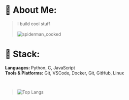 <!--![main_background_github](https://github.com/user-attachments/assets/27c744de-cdc6-4870-a2c6-624059a8e0d1)
-->
# 🧃 About Me:
>I build cool stuff  <br><br>
>![spiderman_cooked](https://github.com/user-attachments/assets/18756891-1c31-44e8-92a1-478da389ef10)



<!--
# 🦾💡 Tech Stack:
![C](https://img.shields.io/badge/c-%2300599C.svg?style=for-the-badge&logo=c&logoColor=white) ![Python](https://img.shields.io/badge/python-3670A0?style=for-the-badge&logo=python&logoColor=ffdd54) ![Riot Games](https://img.shields.io/badge/riotgames-D32936.svg?style=for-the-badge&logo=riotgames&logoColor=white) ![Epic Games](https://img.shields.io/badge/epicgames-%23313131.svg?style=for-the-badge&logo=epicgames&logoColor=white) ![Steam](https://img.shields.io/badge/steam-%23000000.svg?style=for-the-badge&logo=steam&logoColor=white)

**Unlock this when needed bruh**
-->


# 🦾 Stack:
<!--
>[![My Awesome Stats](https://awesome-github-stats.azurewebsites.net/user-stats/Mitxh13?cardType=github&theme=github-dark&preferLogin=false)](https://git.io/awesome-stats-card
Unlock later bruh
-->
**Languages:** Python, C, JavaScript <br>
**Tools & Platforms:** Git, VSCode, Docker, Git, GitHub, Linux 

<br>

<!--![Top Langs](https://github-readme-stats.vercel.app/api/top-langs/?username=Mitxh13&layout=compact)-->
>![Top Langs](https://github-readme-stats.vercel.app/api/top-langs/?username=Mitxh13&layout=donut)




<!-- Hiding this line till i start leetcode :)
![Leetcode Stats](https://leetcard.jacoblin.cool/Mitxh13?theme=nord)
uncomment it once started-->


